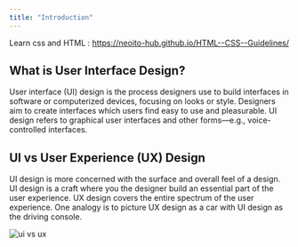 ```yaml
---
title: "Introduction"
---
```


Learn css and HTML : https://neoito-hub.github.io/HTML--CSS--Guidelines/


## What is User Interface Design?

User interface (UI) design is the process designers use to build interfaces in software or computerized devices, focusing on looks or style. Designers aim to create interfaces which users find easy to use and pleasurable. UI design refers to graphical user interfaces and other forms—e.g., voice-controlled interfaces.

## UI vs User Experience (UX) Design

UI design is more concerned with the surface and overall feel of a design. UI design is a craft where you the designer build an essential part of the user experience. UX design covers the entire spectrum of the user experience. One analogy is to picture UX design as a car with UI design as the driving console.


![](https://miro.medium.com/max/1050/1*hp-yfKsmzsj711iLbM8eEw.jpeg "ui vs ux")
